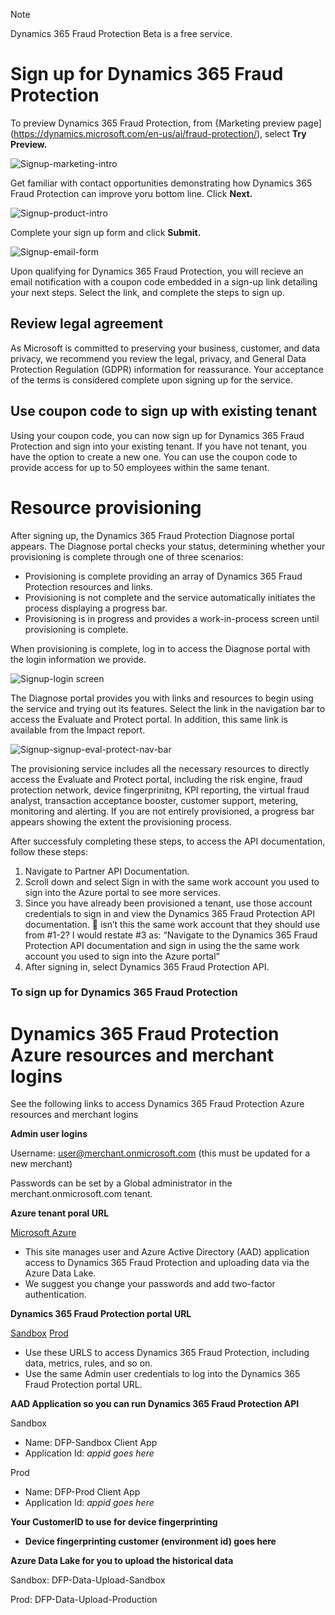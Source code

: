 > [!NOTE]
> Dynamics 365 Fraud Protection Beta is a free service.

# Sign up for Dynamics 365 Fraud Protection

To preview Dynamics 365 Fraud Protection, from {Marketing preview page](https://dynamics.microsoft.com/en-us/ai/fraud-protection/),  select **Try Preview.**

![Signup-marketing-intro](media/signup-images/signup-marketing-intro.png)

Get familiar with contact opportunities demonstrating how Dynamics 365 Fraud Protection can improve yoru bottom line. Click **Next.**

![Signup-product-intro](media/signup-images/signup-product-intro.png)

Complete your sign up form and click **Submit.**

![Signup-email-form](media/signup-images/signup-email-form.png)

Upon qualifying for Dynamics 365 Fraud Protection, you will recieve an email notification with a coupon code embedded in a sign-up link detailing your next steps. Select the link, and complete the steps to sign up.

## Review legal agreement

As Microsoft is committed to preserving your business, customer, and data privacy, we recommend you review the legal, privacy, and General Data Protection Regulation (GDPR) information for reassurance. Your acceptance of the terms is considered complete upon signing up for the service.

## Use coupon code to sign up with existing tenant

Using your coupon code, you can now sign up for Dynamics 365 Fraud Protection and sign into your existing tenant. If you have not tenant, you have the option to create a new one. You can use the coupon code to provide access for up to 50 employees within the same tenant.

# Resource provisioning

After signing up, the Dynamics 365 Fraud Protection Diagnose portal appears. The Diagnose portal checks your status, determining whether your provisioning is complete through one of three scenarios:

- Provisioning is complete providing an array of Dynamics 365 Fraud Protection resources and links.
- Provisioning is not complete and the service automatically initiates the process displaying a progress bar.
- Provisioning is in progress and provides a work-in-process screen until provisioning is complete.

When provisioning is complete, log in to access the Diagnose portal with the login information we provide.

![Signup-login screen](media/signup-images/signup-login.png)

The Diagnose portal provides you with links and resources to begin using the service and trying out its features. Select the link in the navigation bar to access the Evaluate and Protect portal. In addition, this same link is available from the Impact report.

![Signup-signup-eval-protect-nav-bar](media/signup-images/signup-eval-protect-nav-bar.png)

The provisioning service includes all the necessary resources to directly access the Evaluate and Protect portal, including the risk engine, fraud protection network, device fingerprinitng, KPI reporting, the virtual fraud analyst, transaction acceptance booster, customer support, metering, monitoring and alerting. If you are not entirely provisioned, a progress bar appears showing the extent the provisioning process. 


After successfuly completing these steps, to access the API documentation, follow these steps: 
1. Navigate to Partner API Documentation. 
2. Scroll down and select Sign in with the same work account you used to sign into the Azure portal to see more services. 
3. Since you have already been provisioned a tenant, use those account credentials to sign in and view the Dynamics 365 Fraud Protection API documentation.  isn’t this the same work account that they should use from #1-2?   I would restate #3 as: “Navigate to the Dynamics 365 Fraud Protection API documentation and sign in using the the same work account you used to sign into the Azure portal”
4. After signing in, select Dynamics 365 Fraud Protection API.



### To sign up for Dynamics 365 Fraud Protection


# Dynamics 365 Fraud Protection Azure resources and merchant logins

See the following links to access Dynamics 365 Fraud Protection Azure resources and merchant logins

**Admin user logins**

Username: user@merchant.onmicrosoft.com (this must be updated for a new merchant)

Passwords can be set by a Global administrator in the merchant.onmicrosoft.com tenant.

**Azure tenant poral URL**

[Microsoft Azure](https://portal.azure.com/merchant.onmicrosoft.com)

- This site manages user and Azure Active Directory (AAD) application access to Dynamics 365 Fraud Protection and uploading data via the Azure Data Lake.
- We suggest you change your passwords and add two-factor authentication.

**Dynamics 365 Fraud Protection portal URL**

[Sandbox](https://dfp.microsoft-int.com/merchant.onmicrosoft.com)
[Prod](https://dfp.microsoft.com/merchant.onmicrosoft.com)

- Use these URLS to access Dynamics 365 Fraud Protection, including data, metrics, rules, and so on.
- Use the same Admin user credentials to log into the Dynamics 365 Fraud Protection portal URL.

**AAD Application so you can run Dynamics 365 Fraud Protection API**

Sandbox
- Name: DFP-Sandbox Client App
- Application Id: *appid goes here*

Prod
- Name: DFP-Prod Client App
- Application Id: *appid goes here*

**Your CustomerID to use for device fingerprinting**
- **Device fingerprinting customer (environment id) goes here**

**Azure Data Lake for you to upload the historical data**

Sandbox: DFP-Data-Upload-Sandbox

Prod: DFP-Data-Upload-Production


